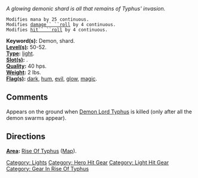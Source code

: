 *A glowing demonic shard is all that remains of Typhus' invasion.*

`Modifies mana by 25 continuous.`  
`Modifies `[`damage`` ``roll`](Damage_Roll "wikilink")` by 4 continuous.`  
`Modifies `[`hit`` ``roll`](Hit_Roll "wikilink")` by 4 continuous.`

**Keyword(s):** Demon, shard.  
**[Level(s)](Object_Level "wikilink"):** 50-52.  
**[Type](:Category:_Object_Types "wikilink"):**
[light](:Category:_Lights "wikilink").  
**[Slot(s)](Object_Slots "wikilink"):** <used as light>.  
**[Quality](Object_Quality "wikilink"):** 40 hps.  
**[Weight](Object_Weight "wikilink"):** 2 lbs.  
**[Flag(s)](:Category:_Object_Flags "wikilink"):**
[dark](Dark_Flag "wikilink"), [hum](Hum_Flag "wikilink"),
[evil](Evil_Flag "wikilink"), [glow](Glow_Flag "wikilink"),
[magic](Magic_Flag "wikilink").

## Comments

Appears on the ground when [Demon Lord
Typhus](Demon_Lord_Typhus "wikilink") is killed (only after all the
demon swarms appear).

## Directions

**[Area](:Category:_Areas "wikilink"):** [ Rise Of
Typhus](:Category:_Rise_Of_Typhus "wikilink")
([Map](Rise_Of_Typhus_Map "wikilink")).  

[Category: Lights](Category:_Lights "wikilink") [Category: Hero Hit
Gear](Category:_Hero_Hit_Gear "wikilink") [Category: Light Hit
Gear](Category:_Light_Hit_Gear "wikilink") [Category: Gear In Rise Of
Typhus](Category:_Gear_In_Rise_Of_Typhus "wikilink")
